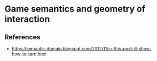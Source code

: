 # Game semantics and geometry of interaction

## References

* https://semantic-domain.blogspot.com/2012/11/in-this-post-ill-show-how-to-turn.html